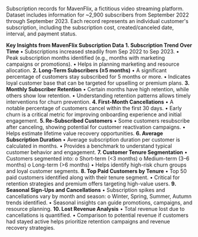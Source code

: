 Subscription records for MavenFlix, a fictitious video streaming platform. Dataset includes information for ~2,900 subscribers from September 2022 through September 2023. Each record represents an individual customer's subscription, including the subscription cost, created/canceled date, interval, and payment status.

**Key Insights from MavenFlix Subscription Data**
**1. Subscription Trend Over Time**
•	Subscriptions increased steadily from Sep 2022 to Sep 2023.
•	Peak subscription months identified (e.g., months with marketing campaigns or promotions).
•	Helps in planning marketing and resource allocation.
**2. Long-Term Subscribers (≥5 months)**
•	A significant percentage of customers stay subscribed for 5 months or more.
•	Indicates loyal customer base that can be targeted for upselling or premium plans.
**3. Monthly Subscriber Retention**
•	Certain months have high retention, while others show low retention.
•	Understanding retention patterns allows timely interventions for churn prevention.
**4. First-Month Cancellations**
•	A notable percentage of customers cancel within the first 30 days.
•	Early churn is a critical metric for improving onboarding experience and initial engagement.
**5. Re-Subscribed Customers**
•	Some customers resubscribe after canceling, showing potential for customer reactivation campaigns.
•	Helps estimate lifetime value recovery opportunities.
**6. Average Subscription Duration**
•	Average subscription duration per customer is calculated in months.
•	Provides a benchmark to understand typical customer behavior and engagement.
**7. Customer Tenure Segmentation**
•	Customers segmented into:
o	Short-term (<3 months)
o	Medium-term (3–6 months)
o	Long-term (>6 months)
•	Helps identify high-risk churn groups and loyal customer segments.
**8. Top Paid Customers by Tenure**
•	Top 50 paid customers identified along with their tenure segment.
•	Critical for retention strategies and premium offers targeting high-value users.
**9. Seasonal Sign-Ups and Cancellations**
•	Subscription spikes and cancellations vary by month and season:
o	Winter, Spring, Summer, Autumn trends identified.
•	Seasonal insights can guide promotions, campaigns, and resource planning.
**10. Lost Revenue Analysis**
•	Total revenue lost due to cancellations is quantified.
•	Comparison to potential revenue if customers had stayed active helps prioritize retention campaigns and revenue recovery strategies.

